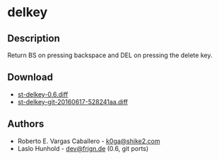 delkey
======

Description
-----------

Return BS on pressing backspace and DEL on pressing the delete key.

Download
--------

 * [st-delkey-0.6.diff](st-delkey-0.6.diff)
 * [st-delkey-git-20160617-528241aa.diff](st-delkey-git-20160617-528241aa.diff)

Authors
-------

 * Roberto E. Vargas Caballero - k0ga@shike2.com
 * Laslo Hunhold - dev@frign.de (0.6, git ports)
